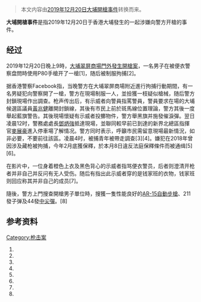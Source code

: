 > 本文内容由[2019年12月20日大埔開槍事件](https://zh.wikipedia.org/wiki/2019年12月20日大埔開槍事件)转换而来。


**大埔開槍事件**是指2019年12月20日于香港大埔發生的一起涉嫌向警方开槍的事件。

## 经过

2019年12月20日晚上9時，[大埔翠屏商場門外發生開槍案](../Page/大埔_\(香港\).md "wikilink")，一名男子在被便衣警察盘問時使用P80手槍开了一槍\[1\]，随后被制服拘捕\[2\]。

据香港警察Facebook指，当晚警方在大埔翠屏商場附近進行拘捕行動期間，有一名男疑犯向警察開了一槍，警方在現場制服一人，並撿獲一枝疑似槍械，随后警方封鎖現場作出調查。枪声传出后，有示威者向警員指罵警員，警員要求在場的大埔候選區議員[黃兆健](../Page/黃兆健.md "wikilink")離開封鎖線，其後有市民上前於斑馬線位置理論，警方其後一度舉起藍旗警告。其後現場懷疑有示威者投擲物件，警方舉黑旗并施發催淚彈。翌日凌晨12时，警務處處長[鄧炳強](../Page/鄧炳強.md "wikilink")抵達現場，並聯同較早前已到達的新界北總區指揮官[麥展豪](../Page/麥展豪.md "wikilink")進入停車場了解情况。警方同时表示，呼籲市民需留意現場最新情況，如非必要，不要前往該區。凌晨4时，被捕青年被帶走調查\[3\]\[4\]。嫌犯在2018年曾因涉及藏枪被拘捕，今年2月底獲保釋，於本月8日違反法庭保釋條件而被通缉\[5\]\[6\]。

在影片中，一位身着橙色上衣及黑色背心的示威者指骂便衣警员，后者则澄清开枪者并非自己并反问有无人受伤。随后有指出此示威者穿的是钱家班的衣物，钱家班则回应称其并非自己的成员\[7\]。

隨後，警方上門搜查開槍男子單位時，搜獲一隻性能良好的[AR-15自動步槍](https://zh.wikipedia.org/wiki/AR-15 "wikilink")、211發子弹及44發[中尖彈](https://zh.wikipedia.org/wiki/空尖彈 "wikilink")。\[8\]

## 参考资料

[Category:枪击案](https://zh.wikipedia.org/wiki/Category:枪击案 "wikilink")

1.
2.
3.
4.
5.
6.
7.
8.